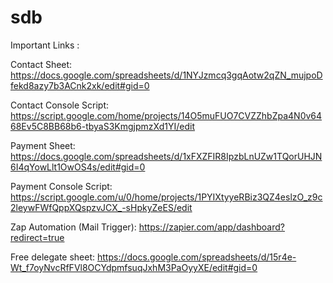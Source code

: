 # sdb
Important Links : 

Contact Sheet: https://docs.google.com/spreadsheets/d/1NYJzmcq3gqAotw2qZN_mujpoDfekd8azy7b3ACnk2xk/edit#gid=0

Contact Console Script: https://script.google.com/home/projects/14O5muFUO7CVZZhbZpa4N0v6468Ev5C8BB68b6-tbyaS3KmgjpmzXd1YI/edit

Payment Sheet: https://docs.google.com/spreadsheets/d/1xFXZFIR8IpzbLnUZw1TQorUHJN6I4qYowLlt1OwOS4s/edit#gid=0

Payment Console Script: https://script.google.com/u/0/home/projects/1PYIXtyyeRBiz3QZ4eslzO_z9c2leywFWfQppXQspzvJCX_-sHpkyZeES/edit

Zap Automation (Mail Trigger): https://zapier.com/app/dashboard?redirect=true

Free delegate sheet: https://docs.google.com/spreadsheets/d/15r4e-Wt_f7oyNvcRfFVl8OCYdpmfsuqJxhM3PaOyyXE/edit#gid=0
